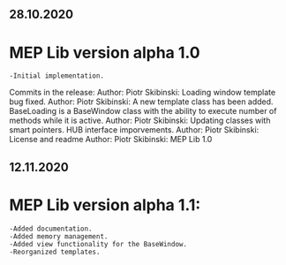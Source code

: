 ## 28.10.2020
# MEP Lib version alpha 1.0
	-Initial implementation.

Commits in the release:
 	Author: Piotr Skibinski: Loading window template bug fixed.
 	Author: Piotr Skibinski: A new template class has been added. BaseLoading is a BaseWindow class with the ability to execute number of methods while it is active.
 	Author: Piotr Skibinski: Updating classes with smart pointers. HUB interface imporvements.
 	Author: Piotr Skibinski: License and readme
 	Author: Piotr Skibinski: MEP Lib 1.0

## 12.11.2020
# MEP Lib version alpha 1.1:
	-Added documentation.
	-Added memory management.
	-Added view functionality for the BaseWindow.
	-Reorganized templates.


